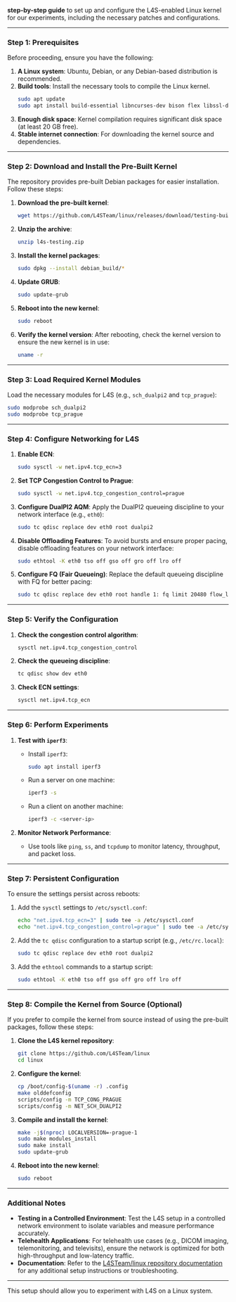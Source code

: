  **step-by-step guide** to set up and configure the L4S-enabled Linux kernel for our experiments, including the necessary patches and configurations.

---

### **Step 1: Prerequisites**
Before proceeding, ensure you have the following:
1. **A Linux system**: Ubuntu, Debian, or any Debian-based distribution is recommended.
2. **Build tools**: Install the necessary tools to compile the Linux kernel.
   ```bash
   sudo apt update
   sudo apt install build-essential libncurses-dev bison flex libssl-dev libelf-dev git wget unzip
   ```
3. **Enough disk space**: Kernel compilation requires significant disk space (at least 20 GB free).
4. **Stable internet connection**: For downloading the kernel source and dependencies.

---

### **Step 2: Download and Install the Pre-Built Kernel**
The repository provides pre-built Debian packages for easier installation. Follow these steps:

1. **Download the pre-built kernel**:
   ```bash
   wget https://github.com/L4STeam/linux/releases/download/testing-build/l4s-testing.zip
   ```

2. **Unzip the archive**:
   ```bash
   unzip l4s-testing.zip
   ```

3. **Install the kernel packages**:
   ```bash
   sudo dpkg --install debian_build/*
   ```

4. **Update GRUB**:
   ```bash
   sudo update-grub
   ```

5. **Reboot into the new kernel**:
   ```bash
   sudo reboot
   ```

6. **Verify the kernel version**:
   After rebooting, check the kernel version to ensure the new kernel is in use:
   ```bash
   uname -r
   ```

---

### **Step 3: Load Required Kernel Modules**
Load the necessary modules for L4S (e.g., `sch_dualpi2` and `tcp_prague`):
```bash
sudo modprobe sch_dualpi2
sudo modprobe tcp_prague
```

---

### **Step 4: Configure Networking for L4S**
1. **Enable ECN**:
   ```bash
   sudo sysctl -w net.ipv4.tcp_ecn=3
   ```

2. **Set TCP Congestion Control to Prague**:
   ```bash
   sudo sysctl -w net.ipv4.tcp_congestion_control=prague
   ```

3. **Configure DualPI2 AQM**:
   Apply the DualPI2 queueing discipline to your network interface (e.g., `eth0`):
   ```bash
   sudo tc qdisc replace dev eth0 root dualpi2
   ```

4. **Disable Offloading Features**:
   To avoid bursts and ensure proper pacing, disable offloading features on your network interface:
   ```bash
   sudo ethtool -K eth0 tso off gso off gro off lro off
   ```

5. **Configure FQ (Fair Queueing)**:
   Replace the default queueing discipline with FQ for better pacing:
   ```bash
   sudo tc qdisc replace dev eth0 root handle 1: fq limit 20480 flow_limit 10240
   ```

---

### **Step 5: Verify the Configuration**
1. **Check the congestion control algorithm**:
   ```bash
   sysctl net.ipv4.tcp_congestion_control
   ```

2. **Check the queueing discipline**:
   ```bash
   tc qdisc show dev eth0
   ```

3. **Check ECN settings**:
   ```bash
   sysctl net.ipv4.tcp_ecn
   ```

---

### **Step 6: Perform Experiments**
1. **Test with `iperf3`**:
   - Install `iperf3`:
     ```bash
     sudo apt install iperf3
     ```
   - Run a server on one machine:
     ```bash
     iperf3 -s
     ```
   - Run a client on another machine:
     ```bash
     iperf3 -c <server-ip>
     ```

2. **Monitor Network Performance**:
   - Use tools like `ping`, `ss`, and `tcpdump` to monitor latency, throughput, and packet loss.

---

### **Step 7: Persistent Configuration**
To ensure the settings persist across reboots:
1. Add the `sysctl` settings to `/etc/sysctl.conf`:
   ```bash
   echo "net.ipv4.tcp_ecn=3" | sudo tee -a /etc/sysctl.conf
   echo "net.ipv4.tcp_congestion_control=prague" | sudo tee -a /etc/sysctl.conf
   ```

2. Add the `tc qdisc` configuration to a startup script (e.g., `/etc/rc.local`):
   ```bash
   sudo tc qdisc replace dev eth0 root dualpi2
   ```

3. Add the `ethtool` commands to a startup script:
   ```bash
   sudo ethtool -K eth0 tso off gso off gro off lro off
   ```

---

### **Step 8: Compile the Kernel from Source (Optional)**
If you prefer to compile the kernel from source instead of using the pre-built packages, follow these steps:

1. **Clone the L4S kernel repository**:
   ```bash
   git clone https://github.com/L4STeam/linux
   cd linux
   ```

2. **Configure the kernel**:
   ```bash
   cp /boot/config-$(uname -r) .config
   make olddefconfig
   scripts/config -m TCP_CONG_PRAGUE
   scripts/config -m NET_SCH_DUALPI2
   ```

3. **Compile and install the kernel**:
   ```bash
   make -j$(nproc) LOCALVERSION=-prague-1
   sudo make modules_install
   sudo make install
   sudo update-grub
   ```

4. **Reboot into the new kernel**:
   ```bash
   sudo reboot
   ```

---

### **Additional Notes**
- **Testing in a Controlled Environment**: Test the L4S setup in a controlled network environment to isolate variables and measure performance accurately.
- **Telehealth Applications**: For telehealth use cases (e.g., DICOM imaging, telemonitoring, and televisits), ensure the network is optimized for both high-throughput and low-latency traffic.
- **Documentation**: Refer to the [L4STeam/linux repository documentation](https://github.com/L4STeam/linux) for any additional setup instructions or troubleshooting.

---

This setup should allow you to experiment with L4S on a Linux system.